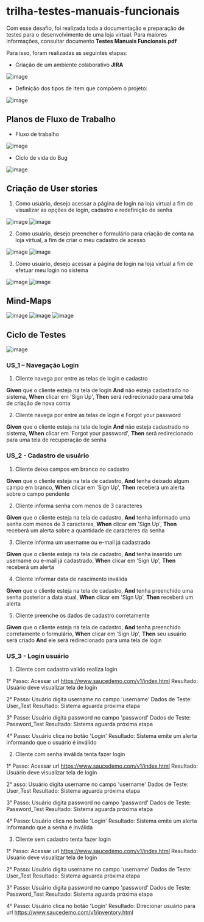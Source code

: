 # trilha-testes-manuais-funcionais
Com esse desafio, foi realizada toda a documentação e preparação de testes para o desenvolvimento de uma loja virtual.
Para maiores informações, consultar documento **Testes Manuais Funcionais.pdf**

Para isso, foram realizadas as seguintes etapas:

* Criação de um ambiente colaborativo **JIRA**
  
![image](https://github.com/ViniciusBenevidesdaSilva/trilha-testes-manuais-funcionais/assets/105802950/9ccae97c-cf55-44c4-975b-d18c11f837ea)

* Definição dos tipos de Item que compõem o projeto:
  
![image](https://github.com/ViniciusBenevidesdaSilva/trilha-testes-manuais-funcionais/assets/105802950/9229ab28-da28-45f5-ad90-507403a3d2e4)

## Planos de Fluxo de Trabalho
* Fluxo de trabalho

![image](https://github.com/ViniciusBenevidesdaSilva/trilha-testes-manuais-funcionais/assets/105802950/3f648c0c-03be-4cf5-89d8-d91dc944ecef)

* Ciclo de vida do Bug

![image](https://github.com/ViniciusBenevidesdaSilva/trilha-testes-manuais-funcionais/assets/105802950/960c5873-3781-4c90-83f0-507ba9eb7f67)

## Criação de User stories
1. Como usuário, desejo acessar a página de login na loja virtual a fim de visualizar as opções de login, cadastro e redefinição de senha

![image](https://github.com/ViniciusBenevidesdaSilva/trilha-testes-manuais-funcionais/assets/105802950/55d88a16-2d97-41d6-8d8f-69cf45113805)
![image](https://github.com/ViniciusBenevidesdaSilva/trilha-testes-manuais-funcionais/assets/105802950/4a1dc45a-0a39-4e43-bbea-45c65fe1fd7e)

2. Como usuário, desejo preencher o formulário para criação de conta na loja virtual, a fim de criar o meu cadastro de acesso

![image](https://github.com/ViniciusBenevidesdaSilva/trilha-testes-manuais-funcionais/assets/105802950/f20822a6-6410-4dd1-8350-fe9218f6253c)
![image](https://github.com/ViniciusBenevidesdaSilva/trilha-testes-manuais-funcionais/assets/105802950/bacc95c5-0a8c-4f89-bc39-30ab6399d4b7)

3. Como usuário, desejo acessar a página de login na loja virtual a fim de efetuar meu login no sistema

![image](https://github.com/ViniciusBenevidesdaSilva/trilha-testes-manuais-funcionais/assets/105802950/7227d078-fff5-4778-a3c1-bce04fa836dc)
![image](https://github.com/ViniciusBenevidesdaSilva/trilha-testes-manuais-funcionais/assets/105802950/60d47f8a-c63b-48d9-a1c2-e6ec2e2be86b)


## Mind-Maps
![image](https://github.com/ViniciusBenevidesdaSilva/trilha-testes-manuais-funcionais/assets/105802950/c3d2a66d-16a4-43ae-8a5c-16da4fc6374e)
![image](https://github.com/ViniciusBenevidesdaSilva/trilha-testes-manuais-funcionais/assets/105802950/a68f9cc5-5f84-4ce2-8998-8d8f2870a424)
![image](https://github.com/ViniciusBenevidesdaSilva/trilha-testes-manuais-funcionais/assets/105802950/553487db-d8e3-4c92-ab13-ef0efbbf7813)

## Ciclo de Testes
![image](https://github.com/ViniciusBenevidesdaSilva/trilha-testes-manuais-funcionais/assets/105802950/a10c86f9-7c6d-4afe-b0f4-f77ad9cc682b)

### US_1 – Navegação Login
1.	Cliente navega por entre as telas de login e cadastro

**Given** que o cliente esteja na tela de login **And** não esteja cadastrado no sistema, **When** clicar em 'Sign Up', **Then** será redirecionado para uma tela de criação de nova conta

2.	Cliente navega por entre as telas de login e Forgot your password

**Given** que o cliente esteja na tela de login **And** não esteja cadastrado no sistema, **When** clicar em 'Forgot your password', **Then** será redirecionado para uma tela de recuperação de senha

###	US_2 - Cadastro de usuário
1.	Cliente deixa campos em branco no cadastro

**Given** que o cliente esteja na tela de cadastro, **And** tenha deixado algum campo em branco, **When** clicar em 'Sign Up', **Then** receberá um alerta sobre o campo pendente

2.	Cliente informa senha com menos de 3 caracteres

**Given** que o cliente esteja na tela de cadastro, **And** tenha informado uma senha com menos de 3 caracteres, **When** clicar em 'Sign Up', **Then** receberá um alerta sobre a quantidade de caracteres da senha

3.	Cliente informa um username ou e-mail já cadastrado

**Given** que o cliente esteja na tela de cadastro, **And** tenha inserido um username ou e-mail já cadastrado, **When** clicar em 'Sign Up', **Then** receberá um alerta

4.	Cliente informar data de nascimento inválida

**Given** que o cliente esteja na tela de cadastro, **And** tenha preenchido uma senha posterior a data atual, **When** clicar em 'Sign Up', **Then** receberá um alerta

5.	Cliente preenche os dados de cadastro corretamente

**Given** que o cliente esteja na tela de cadastro, **And** tenha preenchido corretamente o formulário, **When** clicar em 'Sign Up', **Then** seu usuário será criado **And** ele será redirecionado para uma tela de login


###	US_3 - Login usuário
1.	Cliente com cadastro valido realiza login

  1° Passo: Acessar url https://www.saucedemo.com/v1/index.html
Resultado: Usuário deve visualizar tela de login

  2° Passo: Usuário digita username no campo 'username'
Dados de Teste: User_Test
Resultado: Sistema aguarda próxima etapa

  3° Passo: Usuário digita password no campo 'password'
Dados de Teste: Password_Test
Resultado: Sistema aguarda próxima etapa

  4° Passo: Usuário clica no botão 'Login'
Resultado: Sistema emite um alerta informando que o usuário é inválido

2.	Cliente com senha inválida tenta fazer login

  1° Passo: Acessar url https://www.saucedemo.com/v1/index.html
Resultado: Usuário deve visualizar tela de login

  2° asso: Usuário digita username no campo 'username'
Dados de Teste: User_Test
Resultado: Sistema aguarda próxima etapa

  3° Passo: Usuário digita password no campo 'password'
Dados de Teste: Password_Test
Resultado: Sistema aguarda próxima etapa

  4° Passo: Usuário clica no botão 'Login'
Resultado: Sistema emite um alerta informando que a senha é inválida

3.	Cliente sem cadastro tenta fazer login

  1° Passo: Acessar url https://www.saucedemo.com/v1/index.html
Resultado: Usuário deve visualizar tela de login

  2° Passo: Usuário digita username no campo 'username'
Dados de Teste: User_Test
Resultado: Sistema aguarda próxima etapa

  3° Passo: Usuário digita password no campo 'password'
Dados de Teste: Password_Test
Resultado: Sistema aguarda próxima etapa

  4° Passo: Usuário clica no botão 'Login'
Resultado: Direcionar usuário para url https://www.saucedemo.com/v1/inventory.html
